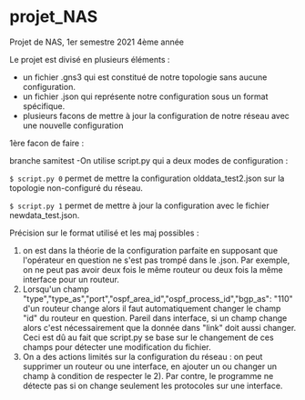 # projet_NAS
Projet de NAS, 1er semestre 2021 4ème année



Le projet est divisé en plusieurs éléments : 
 - un fichier .gns3 qui est constitué de notre topologie sans aucune configuration.
 - un fichier .json qui représente notre configuration sous un format spécifique.
 - plusieurs facons de mettre à jour la configuration de notre réseau avec une nouvelle configuration

1ère facon de faire :

branche samitest 
-On utilise script.py qui a deux modes de configuration : 

`$ script.py 0`
permet de mettre la configuration olddata_test2.json sur la topologie non-configuré du réseau.


`$ script.py 1`
permet de mettre à jour la configuration avec le fichier newdata_test.json.

Précision sur le format utilisé et les maj possibles :

1) on est dans la théorie de la configuration parfaite en supposant que l'opérateur en question ne s'est pas trompé dans le .json. Par exemple, on ne peut pas avoir deux fois le même routeur ou deux fois la même interface pour un routeur.
2) Lorsqu'un champ "type","type_as","port","ospf_area_id","ospf_process_id","bgp_as": "110" d'un routeur change alors il faut automatiquement changer le champ "id" du routeur en question. Pareil dans interface, si un champ change alors c'est nécessairement que la donnée dans "link" doit aussi changer. Ceci est dû au fait que script.py se base sur le changement de ces champs pour détecter une modification du fichier.
3) On a des actions limités sur la configuration du réseau : on peut supprimer un routeur ou une interface, en ajouter un ou changer un champ à condition de respecter le 2). Par contre, le programme ne détecte pas si on change seulement les protocoles sur une interface.
